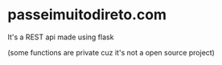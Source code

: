 # passeimuitodireto.com

It's a REST api made using flask

<p1>(some functions are private cuz it's not a open source project)<p1>
